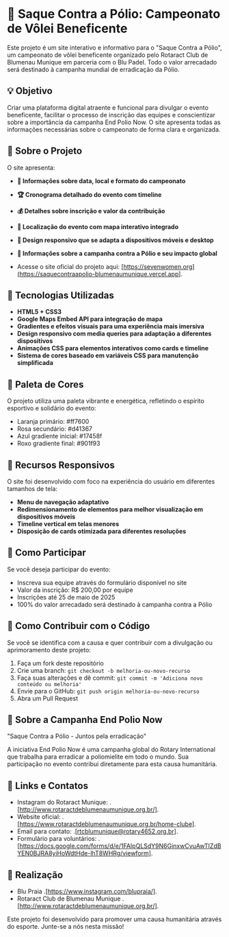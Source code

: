 # 🏐 Saque Contra a Pólio: Campeonato de Vôlei Beneficente

Este projeto é um site interativo e informativo para o "Saque Contra a Pólio", um campeonato de vôlei beneficente organizado pelo Rotaract Club de Blumenau Munique em parceria com o Blu Padel. Todo o valor arrecadado será destinado à campanha mundial de erradicação da Pólio.

## 💡 Objetivo

Criar uma plataforma digital atraente e funcional para divulgar o evento beneficente, facilitar o processo de inscrição das equipes e conscientizar sobre a importância da campanha End Polio Now. O site apresenta todas as informações necessárias sobre o campeonato de forma clara e organizada.

## 🧵 Sobre o Projeto

O site apresenta:

- **📅 Informações sobre data, local e formato do campeonato**
- **🏆 Cronograma detalhado do evento com timeline**
- **💰 Detalhes sobre inscrição e valor da contribuição**
- **📍 Localização do evento com mapa interativo integrado**
- **🔄 Design responsivo que se adapta a dispositivos móveis e desktop**
- **💉 Informações sobre a campanha contra a Pólio e seu impacto global**

- Acesse o site oficial do projeto aqui: [https://sevenwomen.org](https://saquecontraapolio-blumenaumunique.vercel.app].


## 🔧 Tecnologias Utilizadas

- **HTML5 + CSS3**
- **Google Maps Embed API para integração de mapa**
- **Gradientes e efeitos visuais para uma experiência mais imersiva**
- **Design responsivo com media queries para adaptação a diferentes dispositivos**
- **Animações CSS para elementos interativos como cards e timeline**
- **Sistema de cores baseado em variáveis CSS para manutenção simplificada**

## 🎨 Paleta de Cores

O projeto utiliza uma paleta vibrante e energética, refletindo o espírito esportivo e solidário do evento:

- Laranja primário: #ff7600
- Rosa secundário: #d41367
- Azul gradiente inicial: #17458f
- Roxo gradiente final: #901f93

## 📱 Recursos Responsivos

O site foi desenvolvido com foco na experiência do usuário em diferentes tamanhos de tela:

- **Menu de navegação adaptativo**
- **Redimensionamento de elementos para melhor visualização em dispositivos móveis**
- **Timeline vertical em telas menores**
- **Disposição de cards otimizada para diferentes resoluções**

## 📣 Como Participar

Se você deseja participar do evento:

- Inscreva sua equipe através do formulário disponível no site
- Valor da inscrição: R$ 200,00 por equipe
- Inscrições até 25 de maio de 2025
- 100% do valor arrecadado será destinado à campanha contra a Pólio

## 🔄 Como Contribuir com o Código

Se você se identifica com a causa e quer contribuir com a divulgação ou aprimoramento deste projeto:

1. Faça um fork deste repositório
2. Crie uma branch: `git checkout -b melhoria-ou-novo-recurso`
3. Faça suas alterações e dê commit: `git commit -m 'Adiciona novo conteúdo ou melhoria'`
4. Envie para o GitHub: `git push origin melhoria-ou-novo-recurso`
5. Abra um Pull Request

## 💉 Sobre a Campanha End Polio Now

"Saque Contra a Pólio - Juntos pela erradicação"

A iniciativa End Polio Now é uma campanha global do Rotary International que trabalha para erradicar a poliomielite em todo o mundo. Sua participação no evento contribui diretamente para esta causa humanitária.

## 🔗 Links e Contatos

- Instagram do Rotaract Munique: .[http://www.rotaractdeblumenaumunique.org.br/].
- Website oficial: .[https://www.rotaractdeblumenaumunique.org.br/home-clube].
- Email para contato: .[rtcblumunique@rotary4652.org.br].
- Formulário para voluntários: .[https://docs.google.com/forms/d/e/1FAIpQLSdY9N6GinxwCvuAwTIZdBYEN0BJRA8yiHoWdtHde-lhT8WHRg/viewform].

## 👥 Realização

- Blu Praia .[https://www.instagram.com/blupraia/].
- Rotaract Club de Blumenau Munique .[http://www.rotaractdeblumenaumunique.org.br/].



Este projeto foi desenvolvido para promover uma causa humanitária através do esporte. Junte-se a nós nesta missão!
